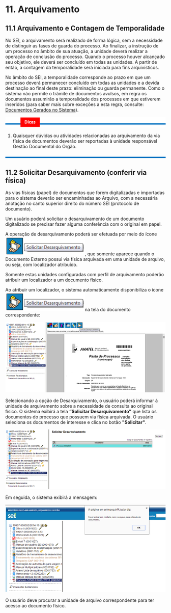 # **11. Arquivamento**

## **11.1 Arquivamento e Contagem de Temporalidade**

No SEI, o arquivamento será realizado de forma lógica, sem a necessidade de distinguir as fases de guarda do processo. Ao finalizar, a instrução de um processo no âmbito de sua atuação, a unidade deverá realizar a operação de conclusão do processo. Quando o processo houver alcançado seu objetivo, ele deverá ser concluído em todas as unidades. A partir de então, a contagem da temporalidade será iniciada para fins arquivísticos.

No âmbito do SEI, a temporalidade corresponde ao prazo em que um processo deverá permanecer concluído em todas as unidades e a devida destinação ao final deste prazo: eliminação ou guarda permanente. Como o sistema não permite o trâmite de documentos avulsos, em regra os documentos assumirão a temporalidade dos processos em que estiverem inseridos \(para saber mais sobre exceções a esta regra, consulte: [Documentos Gerados no Sistema](https://softwarepublico.gov.br/social/sei/manuais/manual-do-usuario/7.-operacoes-basicas-com-documentos/#02)\).

![](/assets/barra_dicas_correta.png)

1. Quaisquer dúvidas ou atividades relacionadas ao arquivamento da via física de documentos deverão ser reportadas à unidade responsável Gestão Documental do Órgão.

![](/assets/barra_fechamento.png)


## **11.2 Solicitar Desarquivamento \(conferir via física\)**

As vias físicas \(papel\) de documentos que forem digitalizadas e importadas para o sistema deverão ser encaminhadas ao Arquivo, com a necessária anotação no canto superior direito do número SEI \(protocolo de documento\).

Um usuário poderá solicitar o desarquivamento de um documento digitalizado se precisar fazer alguma conferência com o original em papel.

A operação de desarquivamento poderá ser efetuada por meio do ícone ![](/assets/imagem00001.png), que somente aparece quando o Documento Externo possui via física arquivada em uma unidade de arquivo, ou seja, com localizador atribuído.

Somente estas unidades configuradas com perfil de arquivamento poderão atribuir um localizador a um documento físico.

Ao atribuir um localizador, o sistema automaticamente disponibiliza o ícone ![](/assets/imagem00001.png)na tela do documento correspondente:

![](/assets/imagem03.png)

Selecionando a opção de Desarquivamento, o usuário poderá informar à unidade de arquivamento sobre a necessidade de consulta ao original físico. O sistema exibirá a tela **“Solicitar Desarquivamento”** que lista os documentos do processo que possuem via física arquivada. O usuário seleciona os documentos de interesse e clica no botão **"Solicitar"**.

![](/assets/imagem04.png)

Em seguida, o sistema exibirá a mensagem:

![](/assets/imagem05.png)

O usuário deve procurar a unidade de arquivo correspondente para ter acesso ao documento físico.

